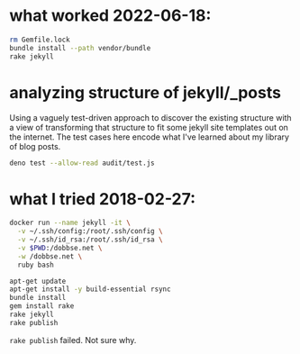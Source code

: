 # what worked 2022-06-18:

``` bash
rm Gemfile.lock
bundle install --path vendor/bundle
rake jekyll
```

# analyzing structure of jekyll/_posts

Using a vaguely test-driven approach to discover the existing
structure with a view of transforming that structure to fit some
jekyll site templates out on the internet. The test cases here encode
what I've learned about my library of blog posts.

``` bash
deno test --allow-read audit/test.js
```

# what I tried 2018-02-27:

``` bash
docker run --name jekyll -it \
  -v ~/.ssh/config:/root/.ssh/config \
  -v ~/.ssh/id_rsa:/root/.ssh/id_rsa \
  -v $PWD:/dobbse.net \
  -w /dobbse.net \
  ruby bash

apt-get update
apt-get install -y build-essential rsync
bundle install
gem install rake
rake jekyll
rake publish
```

`rake publish` failed.  Not sure why.
